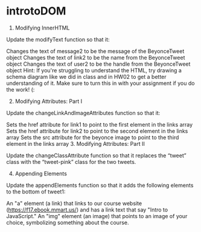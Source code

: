 # introtoDOM

1. Modifying InnerHTML

Update the modifyText function so that it:

Changes the text of message2 to be the message of the BeyonceTweet object
Changes the text of link2 to be the name from the BeyonceTweet object
Changes the text of user2 to be the handle from the BeyonceTweet object
Hint: If you're struggling to understand the HTML, try drawing a schema diagram like we did in class and in HW02 to get a better understanding of it. Make sure to turn this in with your assignment if you do the work! (:

2. Modifying Attributes: Part I

Update the changeLinkAndImageAttributes function so that it:

Sets the href attribute for link1 to point to the first element in the links array
Sets the href attribute for link2 to point to the second element in the links array
Sets the src attribute for the beyonce image to point to the third element in the links array
3. Modifying Attributes: Part II

Update the changeClassAttribute function so that it replaces the “tweet” class with the “tweet-pink” class for the two tweets.

4. Appending Elements

Update the appendElements function so that it adds the following elements to the bottom of tweet1:

An "a" element (a link) that links to our course website (https://f17.ebook.mmart.us/) and has a link text that say "Intro to JavaScript."
An "img" element (an image) that points to an image of your choice, symbolizing something about the course.
